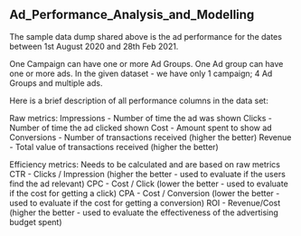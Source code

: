 ## Ad_Performance_Analysis_and_Modelling

The sample data dump shared above is the ad performance for the dates between 1st August 2020 and 28th Feb 2021.

One Campaign can have one or more Ad Groups. One Ad group can have one or more ads. In the given dataset - we have only 1 campaign; 4 Ad Groups and multiple ads.


Here is a brief description of all performance columns in the data set:

Raw metrics:
Impressions - Number of time the ad was shown
Clicks - Number of time the ad clicked shown
Cost - Amount spent to show ad
Conversions - Number of transactions received (higher the better)
Revenue - Total value of transactions received (higher the better)

Efficiency metrics: 
Needs to be calculated and are based on raw metrics
CTR - Clicks / Impression (higher the better - used to evaluate if the users find the ad relevant)
CPC - Cost / Click (lower the better - used to evaluate if the cost for getting a click)
CPA - Cost / Conversion (lower the better - used to evaluate if the cost for getting a conversion)
ROI - Revenue/Cost (higher the better - used to evaluate the effectiveness of the advertising budget spent)


